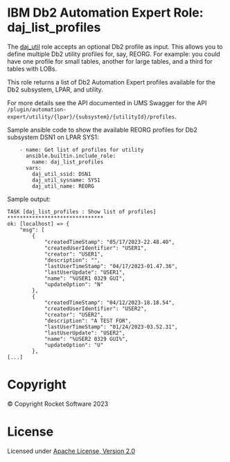 # IBM Db2 Automation Expert Role: daj_list_profiles

The [daj_util](../daj_util) role accepts an optional Db2 profile as input. This allows you to define
multiple Db2 utility profiles for, say, REORG. For example: you could have one profile for small tables,
another for large tables, and a third for tables with LOBs.

This role returns a list of Db2 Automation Expert profiles available for the Db2 subsystem, LPAR, and utility.

For more details see the API documented in UMS Swagger for the API `/plugin/automation-expert/utility/{lpar}/{subsystem}/{utilityId}/profiles`.

Sample ansible code to show the available REORG profiles for Db2 subsystem DSN1 on LPAR SYS1:
```
    - name: Get list of profiles for utility
      ansible.builtin.include_role:
        name: daj_list_profiles
      vars:
        daj_util_ssid: DSN1
        daj_util_sysname: SYS1
        daj_util_name: REORG
```
Sample output:
```
TASK [daj_list_profiles : Show list of profiles] *******************************
ok: [localhost] => {
    "msg": [
        {
            "createdTimeStamp": "05/17/2023-22.48.40",
            "createdUserIdentifier": "USER1",
            "creator": "USER1",
            "description": "",
            "lastUserTimeStamp": "04/17/2023-01.47.36",
            "lastUserUpdate": "USER1",
            "name": "%USER1 0329 GUI",
            "updateOption": "N"
        },
        {
            "createdTimeStamp": "04/12/2023-18.18.54",
            "createdUserIdentifier": "USER2",
            "creator": "USER2",
            "description": "A TEST FOR",
            "lastUserTimeStamp": "01/24/2023-03.52.31",
            "lastUserUpdate": "USER2",
            "name": "%USER2 0329 GUI%",
            "updateOption": "U"
        },
[...]
```


# Copyright

© Copyright Rocket Software 2023

# License

Licensed under [Apache License,
Version 2.0](https://opensource.org/licenses/Apache-2.0)
